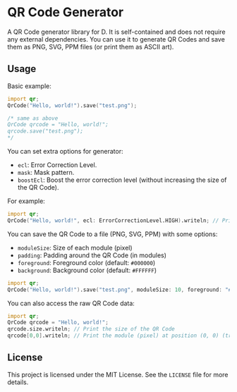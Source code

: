 # QR Code Generator

A QR Code generator library for D. It is self-contained and does not require any external dependencies.
You can use it to generate QR Codes and save them as PNG, SVG, PPM files (or print them as ASCII art).

## Usage

Basic example:

```d
import qr;
QrCode("Hello, world!").save("test.png");

/* same as above
QrCode qrcode = "Hello, world!";
qrcode.save("test.png");
*/
```

You can set extra options for generator:

- `ecl`: Error Correction Level.
- `mask`: Mask pattern.
- `boostEcl`: Boost the error correction level (without increasing the size of the QR Code).

For example:

```d
import qr;
QrCode("Hello, world!", ecl: ErrorCorrectionLevel.HIGH).writeln; // Print QR Code to stdout
```

You can save the QR Code to a file (PNG, SVG, PPM) with some options:

 - `moduleSize`: Size of each module (pixel)
 - `padding`: Padding around the QR Code (in modules)
 - `foreground`: Foreground color (default: `#000000`)
 - `background`: Background color (default: `#FFFFFF`)

```d
import qr;
QrCode("Hello, world!").save("test.png", moduleSize: 10, foreground: "#ff0000"); // Save a red QR Code as PNG
```

You can also access the raw QR Code data:

```d
import qr;
QrCode qrcode = "Hello, world!";
qrcode.size.writeln; // Print the size of the QR Code
qrcode[0,0].writeln; // Print the module (pixel) at position (0, 0) (true = black, false = white)
```



## License

This project is licensed under the MIT License. See the `LICENSE` file for more details.
